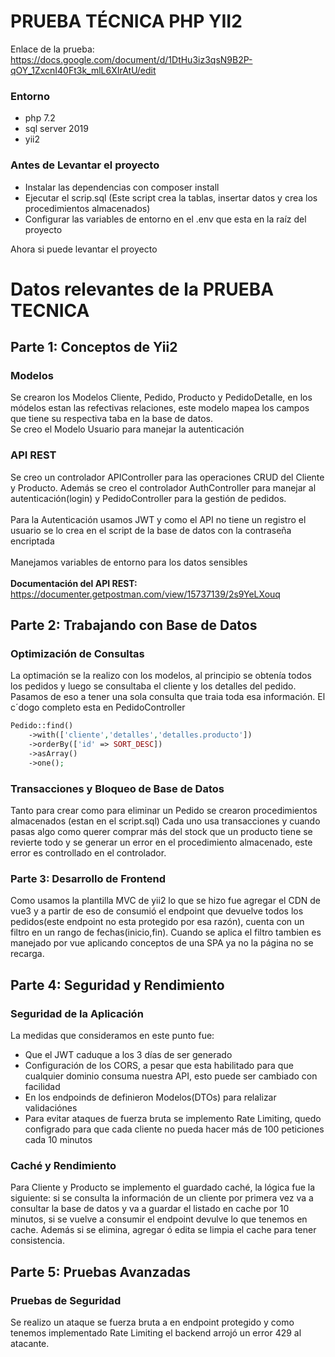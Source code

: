 # PRUEBA TÉCNICA PHP YII2
Enlace de la prueba: https://docs.google.com/document/d/1DtHu3iz3qsN9B2P-qOY_1ZxcnI40Ft3k_mlL6XIrAtU/edit
### Entorno
- php 7.2
- sql server 2019
- yii2

### Antes de Levantar el proyecto
- Instalar las dependencias con composer install
- Ejecutar el scrip.sql (Este script crea la tablas, insertar datos y crea los procedimientos almacenados)
- Configurar las variables de entorno en el .env que esta en la raíz del proyecto

Ahora si puede levantar el proyecto

# Datos relevantes de la PRUEBA TECNICA
## Parte 1: Conceptos de Yii2
### Modelos
Se crearon los Modelos Cliente, Pedido, Producto y PedidoDetalle, en los módelos estan las refectivas relaciones, este modelo mapea los campos que tiene su respectiva taba en la base de datos.<br>
Se creo el Modelo Usuario para manejar la autenticación

### API REST
Se creo un controlador APIController para las operaciones CRUD del Cliente y Producto. Además se creo el controlador AuthController para manejar al autenticación(login) y PedidoController para la gestión de pedidos. <br><br>
Para la Autenticación usamos JWT y como el API no tiene un registro el usuario se lo crea en el script de la base de datos con la contraseña encriptada <br><br>
Manejamos variables de entorno para los datos sensibles <br><br>
<b>Documentación del API REST: </b>
https://documenter.getpostman.com/view/15737139/2s9YeLXouq

## Parte 2: Trabajando con Base de Datos
### Optimización de Consultas
La optimación se la realizo con los modelos, al principio se obtenía todos los pedidos y luego se consultaba el cliente y los detalles del pedido. Pasamos de eso a tener una sola consulta que traia toda esa información. El c´dogo completo esta en PedidoController
```php
Pedido::find()
    ->with(['cliente','detalles','detalles.producto'])
    ->orderBy(['id' => SORT_DESC])
    ->asArray()
    ->one();
```
### Transacciones y Bloqueo de Base de Datos
Tanto para crear como para eliminar un Pedido se crearon procedimientos almacenados (estan en el script.sql) Cada uno usa transacciones y cuando pasas algo como querer comprar más del stock que un producto tiene se revierte todo y se generar un error en el procedimiento almacenado, este error es controllado en el controlador.

### Parte 3: Desarrollo de Frontend
Como usamos la plantilla MVC de yii2 lo que se hizo fue agregar el CDN de vue3 y a partir de eso de consumió el endpoint que devuelve todos los pedidos(este endpoint no esta protegido por esa razón), cuenta con un filtro en un rango de fechas(inicio,fin). Cuando se aplica el filtro tambien es manejado por vue aplicando conceptos de una SPA ya no la página no se recarga.

## Parte 4: Seguridad y Rendimiento
### Seguridad de la Aplicación
La medidas que consideramos en este punto fue:
- Que el JWT caduque a los 3 días de ser generado
- Configuración de los CORS, a pesar que esta habilitado para que cualquier dominio consuma nuestra API, esto puede ser cambiado con facilidad
- En los endpoinds de definieron Modelos(DTOs) para relalizar validaciónes
- Para evitar ataques de fuerza bruta se implemento Rate Limiting, quedo configrado para que cada cliente no pueda hacer más de 100 peticiones cada 10 minutos
### Caché y Rendimiento
Para Cliente y Producto se implemento el guardado caché, la lógica fue la siguiente: si se consulta la información de un cliente por primera vez va a consultar la base de datos y va a guardar el listado en cache por 10 minutos, si se vuelve a consumir el endpoint devulve lo que tenemos en cache. Además si se elimina, agregar ó edita se limpia el cache para tener consistencia.

## Parte 5: Pruebas Avanzadas
### Pruebas de Seguridad
Se realizo un ataque se fuerza bruta a en endpoint protegido y como tenemos implementado Rate Limiting el backend arrojó un error 429 al atacante.